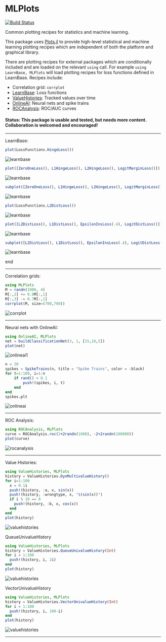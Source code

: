 # MLPlots

[![Build Status](https://travis-ci.org/JuliaML/MLPlots.jl.svg?branch=master)](https://travis-ci.org/JuliaML/MLPlots.jl)

Common plotting recipes for statistics and machine learning.

This package uses [Plots.jl](https://github.com/tbreloff/Plots.jl) to provide high-level statistical and machine learning plotting
recipes which are independent of both the platform and graphical library.

There are plotting recipes for external packages which are conditionally included and are loaded on the relevant `using` call.
For example `using LearnBase, MLPlots` will load plotting recipes for loss functions defined in LearnBase.  Recipes include:

- Correlation grid: `corrplot`
- [LearnBase](https://github.com/Evizero/LearnBase.jl): Loss functions
- [ValueHistories](https://github.com/JuliaML/ValueHistories.jl): Tracked values over time
- [OnlineAI](https://github.com/tbreloff/OnlineAI.jl): Neural nets and spike trains
- [ROCAnalysis](https://github.com/davidavdav/ROCAnalysis.jl): ROC/AUC curves

#### Status: This package is usable and tested, but needs more content.  Collaboration is welcomed and encouraged!

---

LearnBase:

```julia
plot(LossFunctions.HingeLoss())
```

![learnbase](test/refimg/learnbase1.png)

```julia
plot([ZeroOneLoss(), L1HingeLoss(), L2HingeLoss(), LogitMarginLoss()])
```

![learnbase](test/refimg/learnbase2.png)

```julia
subplot([ZeroOneLoss(), L1HingeLoss(), L2HingeLoss(), LogitMarginLoss()], size=(400,400))
```

![learnbase](test/refimg/learnbase3.png)

```julia
plot(LossFunctions.L2DistLoss())
```

![learnbase](test/refimg/learnbase4.png)

```julia
plot([L2DistLoss(), L1DistLoss(), EpsilonInsLoss(.4), LogitDistLoss()])
```

![learnbase](test/refimg/learnbase5.png)

```julia
subplot([L2DistLoss(), L1DistLoss(), EpsilonInsLoss(.4), LogitDistLoss()], size=(400,400))
```

![learnbase](test/refimg/learnbase6.png)

end

---

Correlation grids:

```julia
using MLPlots
M = randn(1000, 4)
M[:,2] += 0.8M[:,1]
M[:,3] -= 0.7M[:,1]
corrplot(M, size=(700,700))
```

![corrplot](test/refimg/corrplot.png)

---

Neural nets with OnlineAI:

```julia
using OnlineAI, MLPlots
net = buildClassificationNet(3, 1, [15,10,5])
plot(net)
```

![onlineai1](test/refimg/onlineai1.png)

```julia
n = 20
spikes = SpikeTrains(n, title = "Spike Trains", color = :black)
for t=1:100, i=1:n
    if rand() < 0.1
        push!(spikes, i, t)
    end
end
spikes.plt
```
![onlineai](test/refimg/onlineai2.png)

---

ROC Analysis:

```julia
using ROCAnalysis, MLPlots
curve = ROCAnalysis.roc(2+2randn(1000), -2+2randn(100000))
plot(curve)
```

![rocanalysis](test/refimg/rocanalysis.png)

---

Value Histories:

```julia
using ValueHistories, MLPlots
history = ValueHistories.DynMultivalueHistory()
for i=1:100
  x = 0.1i
  push!(history, :a, x, sin(x))
  push!(history, :wrongtype, x, "$(sin(x))")
  if i % 10 == 0
    push!(history, :b, x, cos(x))
  end
end
plot(history)
```

![valuehistories](test/refimg/valuehistories1.png)

QueueUnivalueHistory

```julia
using ValueHistories, MLPlots
history = ValueHistories.QueueUnivalueHistory(Int)
for i = 1:100
  push!(history, i, 2i)
end
plot(history)
```

![valuehistories](test/refimg/valuehistories2.png)

VectorUnivalueHistory

```julia
using ValueHistories, MLPlots
history = ValueHistories.VectorUnivalueHistory(Int)
for i = 1:100
  push!(history, i, 100-i)
end
plot(history)
```

![valuehistories](test/refimg/valuehistories3.png)


---
